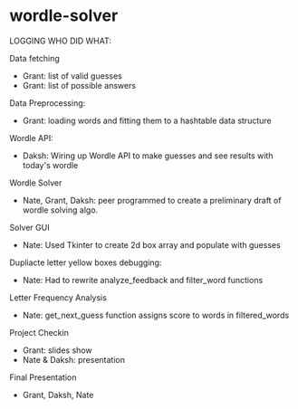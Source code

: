 # wordle-solver

LOGGING WHO DID WHAT:

Data fetching
- Grant: list of valid guesses
- Grant: list of possible answers


Data Preprocessing:
- Grant: loading words and fitting them to a hashtable data structure


Wordle API:
- Daksh: Wiring up Wordle API to make guesses and see results with today's wordle


Wordle Solver
- Nate, Grant, Daksh: peer programmed to create a preliminary draft of wordle solving algo.


Solver GUI
- Nate: Used Tkinter to create 2d box array and populate with guesses


Dupliacte letter yellow boxes debugging:
- Nate: Had to rewrite analyze_feedback and filter_word functions


Letter Frequency Analysis
- Nate: get_next_guess function assigns score to words in filtered_words

  
Project Checkin
- Grant: slides show
- Nate & Daksh: presentation


Final Presentation
- Grant, Daksh, Nate
